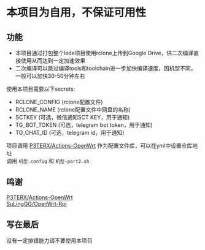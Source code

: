 # 本项目为自用，不保证可用性

## 功能
- 本项目通过打包整个lede项目使用rclone上传到Google Drive，供二次编译直接使用从而达到一定加速效果  
- 二次编译可以跳过编译tools和toolchain进一步加快编译速度，因机型不同，一般可以加快30-50分钟左右  

使用本项目需要以下secrets:  
- RCLONE_CONFIG (rclone配置文件)  
- RCLONE_NAME (rclone配置文件中网盘的名称)  
- SCTKEY (可选，微信通知SCT KEY，用于通知)  
- TG_BOT_TOKEN (可选，telegram bot token，用于通知)  
- TG_CHAT_ID (可选，telegram id，用于通知)  

项目调用 [P3TERX/Actions-OpenWrt](https://github.com/P3TERX/Actions-OpenWrt) 作为配置文件库，可以在yml中设置仓库地址  
调用 `机型.config` 和 `机型-part2.sh`  

## 鸣谢
[P3TERX/Actions-OpenWrt](https://github.com/P3TERX/Actions-OpenWrt)  
[SuLingGG/OpenWrt-Rpi](https://github.com/SuLingGG/OpenWrt-Rpi)

## 写在最后
没有一定排错能力请不要使用本项目
